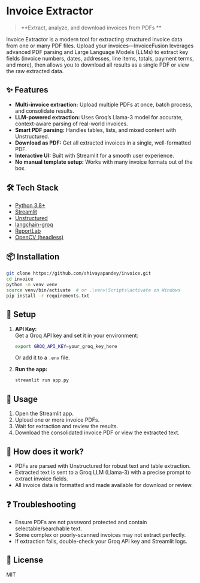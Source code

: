 # Invoice Extractor

> **Extract, analyze, and download invoices from PDFs  **

Invoice Extractor is a modern tool for extracting structured invoice data from one or many PDF files. Upload your invoices—InvoiceFusion leverages advanced PDF parsing and Large Language Models (LLMs) to extract key fields (invoice numbers, dates, addresses, line items, totals, payment terms, and more), then allows you to download all results as a single PDF or view the raw extracted data.

## ✨ Features
- **Multi-invoice extraction:** Upload multiple PDFs at once, batch process, and consolidate results.
- **LLM-powered extraction:** Uses Groq’s Llama-3 model for accurate, context-aware parsing of real-world invoices.
- **Smart PDF parsing:** Handles tables, lists, and mixed content with Unstructured.
- **Download as PDF:** Get all extracted invoices in a single, well-formatted PDF.
- **Interactive UI:** Built with Streamlit for a smooth user experience.
- **No manual template setup:** Works with many invoice formats out of the box.


## 🛠️ Tech Stack
- [Python 3.8+](https://www.python.org/)
- [Streamlit](https://streamlit.io/)
- [Unstructured](https://github.com/Unstructured-IO/unstructured)
- [langchain-groq](https://python.langchain.com/docs/integrations/llms/groq)
- [ReportLab](https://www.reportlab.com/)
- [OpenCV (headless)](https://pypi.org/project/opencv-python-headless/)

## 📦 Installation

```bash
git clone https://github.com/shivayapandey/invoice.git
cd invoice
python -m venv venv
source venv/bin/activate  # or .\venv\Scripts\activate on Windows
pip install -r requirements.txt
```

## 🔑 Setup

1. **API Key:**  
   Get a Groq API key and set it in your environment:
   ```bash
   export GROQ_API_KEY=your_groq_key_here
   ```
   Or add it to a `.env` file.

2. **Run the app:**
   ```bash
   streamlit run app.py
   ```

## 📂 Usage

1. Open the Streamlit app.
2. Upload one or more invoice PDFs.
3. Wait for extraction and review the results.
4. Download the consolidated invoice PDF or view the extracted text.

## 🤖 How does it work?
- PDFs are parsed with Unstructured for robust text and table extraction.
- Extracted text is sent to a Groq LLM (Llama-3) with a precise prompt to extract invoice fields.
- All invoice data is formatted and made available for download or review.

## ❓ Troubleshooting
- Ensure PDFs are not password protected and contain selectable/searchable text.
- Some complex or poorly-scanned invoices may not extract perfectly.
- If extraction fails, double-check your Groq API key and Streamlit logs.

## 📝 License
MIT
